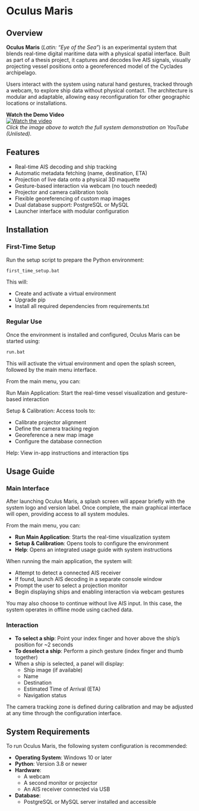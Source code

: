 # Oculus Maris  

## Overview

**Oculus Maris** (*Latin: “Eye of the Sea”*) is an experimental system that blends real-time digital maritime data with a physical spatial interface. Built as part of a thesis project, it captures and decodes live AIS signals, visually projecting vessel positions onto a georeferenced model of the Cyclades archipelago.

Users interact with the system using natural hand gestures, tracked through a webcam, to explore ship data without physical contact. The architecture is modular and adaptable, allowing easy reconfiguration for other geographic locations or installations.

**Watch the Demo Video**  
[![Watch the video](https://img.youtube.com/vi/YOUR_VIDEO_ID/hqdefault.jpg)](https://youtu.be/q2PuZVby6DQ)  
*Click the image above to watch the full system demonstration on YouTube (Unlisted).*

## Features

- Real-time AIS decoding and ship tracking
- Automatic metadata fetching (name, destination, ETA)
- Projection of live data onto a physical 3D maquette
- Gesture-based interaction via webcam (no touch needed)
- Projector and camera calibration tools
- Flexible georeferencing of custom map images
- Dual database support: PostgreSQL or MySQL
- Launcher interface with modular configuration


## Installation

### First-Time Setup
Run the setup script to prepare the Python environment:

```bat
first_time_setup.bat
```

This will:
- Create and activate a virtual environment
- Upgrade pip
- Install all required dependencies from requirements.txt

### Regular Use
Once the environment is installed and configured, Oculus Maris can be started using:

```bat
run.bat
```

This will activate the virtual environment and open the splash screen, followed by the main menu interface.

From the main menu, you can:

Run Main Application: Start the real-time vessel visualization and gesture-based interaction

Setup & Calibration: Access tools to:

- Calibrate projector alignment
- Define the camera tracking region
- Georeference a new map image
- Configure the database connection

Help: View in-app instructions and interaction tips

## Usage Guide

### Main Interface

After launching Oculus Maris, a splash screen will appear briefly with the system logo and version label. Once complete, the main graphical interface will open, providing access to all system modules.

From the main menu, you can:

- **Run Main Application**: Starts the real-time visualization system  
- **Setup & Calibration**: Opens tools to configure the environment  
- **Help**: Opens an integrated usage guide with system instructions  

When running the main application, the system will:
- Attempt to detect a connected AIS receiver
- If found, launch AIS decoding in a separate console window
- Prompt the user to select a projection monitor
- Begin displaying ships and enabling interaction via webcam gestures  

You may also choose to continue without live AIS input. In this case, the system operates in offline mode using cached data.

### Interaction

- **To select a ship**: Point your index finger and hover above the ship’s position for ~2 seconds  
- **To deselect a ship**: Perform a pinch gesture (index finger and thumb together)  
- When a ship is selected, a panel will display:
  - Ship image (if available)
  - Name
  - Destination
  - Estimated Time of Arrival (ETA)
  - Navigation status  

The camera tracking zone is defined during calibration and may be adjusted at any time through the configuration interface.


## System Requirements

To run Oculus Maris, the following system configuration is recommended:

- **Operating System**: Windows 10 or later  
- **Python**: Version 3.8 or newer  
- **Hardware**:
  - A webcam
  - A second monitor or projector
  - An AIS receiver connected via USB 
- **Database**:
  - PostgreSQL or MySQL server installed and accessible
